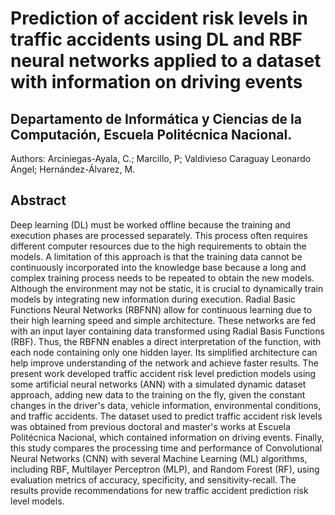 # Prediction of accident risk levels in traffic accidents using DL and RBF neural networks applied to a dataset with information on driving events
## Departamento de Informática y Ciencias de la Computación, Escuela Politécnica Nacional.
Authors: Arciniegas-Ayala, C.; Marcillo, P; Valdivieso Caraguay Leonardo Ángel; Hernández-Álvarez, M.

## Abstract
Deep learning (DL) must be worked offline because the training and execution phases are processed separately. This process often requires different computer resources due to the high requirements to obtain the models. A limitation of this approach is that the training data cannot be continuously incorporated into the knowledge base because a long and complex training process needs to be repeated to obtain the new models. Although the environment may not be static, it is crucial to dynamically train models by integrating new information during execution.
Radial Basic Functions Neural Networks (RBFNN) allow for continuous learning due to their high learning speed and simple architecture. These networks are fed with an input layer containing data transformed using Radial Basis Functions (RBF). Thus, the RBFNN enables a direct interpretation of the function, with each node containing only one hidden layer. Its simplified architecture can help improve understanding of the network and achieve faster results.
The present work developed traffic accident risk level prediction models using some artificial neural networks (ANN) with a simulated dynamic dataset approach, adding new data to the training on the fly, given the constant changes in the driver's data, vehicle information, environmental conditions, and traffic accidents. The dataset used to predict traffic accident risk levels was obtained from previous doctoral and master's works at Escuela Politécnica Nacional, which contained information on driving events.
Finally, this study compares the processing time and performance of Convolutional Neural Networks (CNN) with several Machine Learning (ML) algorithms, including RBF, Multilayer Perceptron (MLP), and Random Forest (RF), using evaluation metrics of accuracy, specificity, and sensitivity-recall. The results provide recommendations for new traffic accident prediction risk level models.
